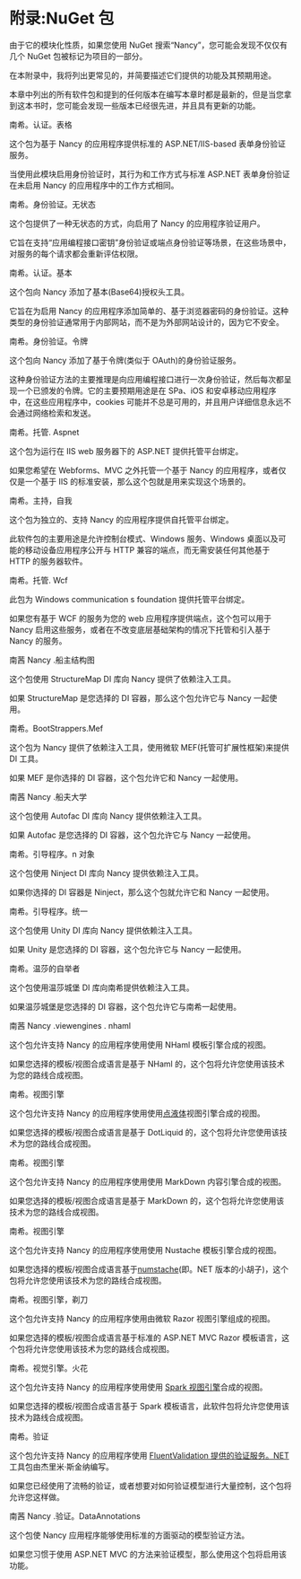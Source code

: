 # 附录:NuGet 包

由于它的模块化性质，如果您使用 NuGet 搜索“Nancy”，您可能会发现不仅仅有几个 NuGet 包被标记为项目的一部分。

在本附录中，我将列出更常见的，并简要描述它们提供的功能及其预期用途。

本章中列出的所有软件包和提到的任何版本在编写本章时都是最新的，但是当您拿到这本书时，您可能会发现一些版本已经很先进，并且具有更新的功能。

南希。认证。表格

这个包为基于 Nancy 的应用程序提供标准的 ASP.NET/IIS-based 表单身份验证服务。

当使用此模块启用身份验证时，其行为和工作方式与标准 ASP.NET 表单身份验证在未启用 Nancy 的应用程序中的工作方式相同。

南希。身份验证。无状态

这个包提供了一种无状态的方式，向启用了 Nancy 的应用程序验证用户。

它旨在支持“应用编程接口密钥”身份验证或端点身份验证等场景，在这些场景中，对服务的每个请求都会重新评估权限。

南希。认证。基本

这个包向 Nancy 添加了基本(Base64)授权头工具。

它旨在为启用 Nancy 的应用程序添加简单的、基于浏览器密码的身份验证。这种类型的身份验证通常用于内部网站，而不是为外部网站设计的，因为它不安全。

南希。身份验证。令牌

这个包向 Nancy 添加了基于令牌(类似于 OAuth)的身份验证服务。

这种身份验证方法的主要推理是向应用编程接口进行一次身份验证，然后每次都呈现一个已颁发的令牌。它的主要预期用途是在 SPa、iOS 和安卓移动应用程序中，在这些应用程序中，cookies 可能并不总是可用的，并且用户详细信息永远不会通过网络检索和发送。

南希。托管. Aspnet

这个包为运行在 IIS web 服务器下的 ASP.NET 提供托管平台绑定。

如果您希望在 Webforms、MVC 之外托管一个基于 Nancy 的应用程序，或者仅仅是一个基于 IIS 的标准安装，那么这个包就是用来实现这个场景的。

南希。主持，自我

这个包为独立的、支持 Nancy 的应用程序提供自托管平台绑定。

此软件包的主要用途是允许控制台模式、Windows 服务、Windows 桌面以及可能的移动设备应用程序公开与 HTTP 兼容的端点，而无需安装任何其他基于 HTTP 的服务器软件。

南希。托管. Wcf

此包为 Windows communication s foundation 提供托管平台绑定。

如果您有基于 WCF 的服务为您的 web 应用程序提供端点，这个包可以用于 Nancy 启用这些服务，或者在不改变底层基础架构的情况下托管和引入基于 Nancy 的服务。

南茜 Nancy .船主结构图

这个包使用 StructureMap DI 库向 Nancy 提供了依赖注入工具。

如果 StructureMap 是您选择的 DI 容器，那么这个包允许它与 Nancy 一起使用。

南希。BootStrappers.Mef

这个包为 Nancy 提供了依赖注入工具，使用微软 MEF(托管可扩展性框架)来提供 DI 工具。

如果 MEF 是你选择的 DI 容器，这个包允许它和 Nancy 一起使用。

南茜 Nancy .船夫大学

这个包使用 Autofac DI 库向 Nancy 提供依赖注入工具。

如果 Autofac 是您选择的 DI 容器，这个包允许它与 Nancy 一起使用。

南希。引导程序。n 对象

这个包使用 Ninject DI 库向 Nancy 提供依赖注入工具。

如果你选择的 DI 容器是 Ninject，那么这个包就允许它和 Nancy 一起使用。

南希。引导程序。统一

这个包使用 Unity DI 库向 Nancy 提供依赖注入工具。

如果 Unity 是您选择的 DI 容器，这个包允许它与 Nancy 一起使用。

南希。温莎的自举者

这个包使用温莎城堡 DI 库向南希提供依赖注入工具。

如果温莎城堡是您选择的 DI 容器，这个包允许它与南希一起使用。

南茜 Nancy .viewengines . nhaml

这个包允许支持 Nancy 的应用程序使用使用 NHaml 模板引擎合成的视图。

如果您选择的模板/视图合成语言是基于 NHaml 的，这个包将允许您使用该技术为您的路线合成视图。

南希。视图引擎

这个包允许支持 Nancy 的应用程序使用使用[点液体](http://dotliquidmarkup.org/)视图引擎合成的视图。

如果您选择的模板/视图合成语言是基于 DotLiquid 的，这个包将允许您使用该技术为您的路线合成视图。

南希。视图引擎

这个包允许支持 Nancy 的应用程序使用使用 MarkDown 内容引擎合成的视图。

如果您选择的模板/视图合成语言是基于 MarkDown 的，这个包将允许您使用该技术为您的路线合成视图。

南希。视图引擎

这个包允许支持 Nancy 的应用程序使用使用 Nustache 模板引擎合成的视图。

如果您选择的模板/视图合成语言基于[numstache](https://github.com/jdiamond/Nustache)(即。NET 版本的小胡子)，这个包将允许您使用该技术为您的路线合成视图。

南希。视图引擎，剃刀

这个包允许支持 Nancy 的应用程序使用由微软 Razor 视图引擎组成的视图。

如果您选择的模板/视图合成语言基于标准的 ASP.NET MVC Razor 模板语言，这个包将允许您使用该技术为您的路线合成视图。

南希。视觉引擎。火花

这个包允许支持 Nancy 的应用程序使用使用 [Spark 视图引擎](https://github.com/SparkViewEngine)合成的视图。

如果您选择的模板/视图合成语言基于 Spark 模板语言，此软件包将允许您使用该技术为路线合成视图。

南希。验证

这个包允许支持 Nancy 的应用程序使用 [FluentValidation 提供的验证服务。NET](https://github.com/JeremySkinner/FluentValidation) 工具包由杰里米·斯金纳编写。

如果您已经使用了流畅的验证，或者想要对如何验证模型进行大量控制，这个包将允许您这样做。

南茜 Nancy .验证。DataAnnotations

这个包使 Nancy 应用程序能够使用标准的方面驱动的模型验证方法。

如果您习惯于使用 ASP.NET MVC 的方法来验证模型，那么使用这个包将启用该功能。
